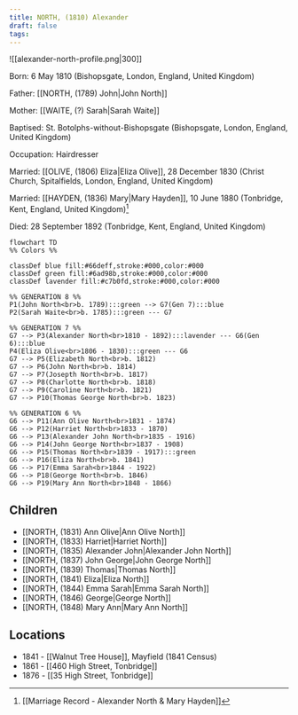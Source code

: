 ```yaml
---
title: NORTH, (1810) Alexander
draft: false
tags:
---
```

![[alexander-north-profile.png|300]]

Born: 6 May 1810 (Bishopsgate, London, England, United Kingdom)

Father: [[NORTH, (1789) John|John North]]

Mother: [[WAITE, (?) Sarah|Sarah Waite]]

Baptised: St. Botolphs-without-Bishopsgate (Bishopsgate, London, England, United Kingdom)

Occupation: Hairdresser

Married: [[OLIVE, (1806) Eliza|Eliza Olive]], 28 December 1830 (Christ Church, Spitalfields, London, England, United Kingdom)

Married: [[HAYDEN, (1836) Mary|Mary Hayden]], 10 June 1880 (Tonbridge, Kent, England, United Kingdom)[^1]

Died: 28 September 1892 (Tonbridge, Kent, England, United Kingdom)

```mermaid
flowchart TD
%% Colors %%

classDef blue fill:#66deff,stroke:#000,color:#000
classDef green fill:#6ad98b,stroke:#000,color:#000
classDef lavender fill:#c7b0fd,stroke:#000,color:#000

%% GENERATION 8 %%
P1(John North<br>b. 1789):::green --> G7(Gen 7):::blue
P2(Sarah Waite<br>b. 1785):::green --- G7

%% GENERATION 7 %%
G7 --> P3(Alexander North<br>1810 - 1892):::lavender --- G6(Gen 6):::blue
P4(Eliza Olive<br>1806 - 1830):::green --- G6
G7 --> P5(Elizabeth North<br>b. 1812)
G7 --> P6(John North<br>b. 1814)
G7 --> P7(Josepth North<br>b. 1817)
G7 --> P8(Charlotte North<br>b. 1818)
G7 --> P9(Caroline North<br>b. 1821)
G7 --> P10(Thomas George North<br>b. 1823)

%% GENERATION 6 %%
G6 --> P11(Ann Olive North<br>1831 - 1874)
G6 --> P12(Harriet North<br>1833 - 1870)
G6 --> P13(Alexander John North<br>1835 - 1916)
G6 --> P14(John George North<br>1837 - 1908)
G6 --> P15(Thomas North<br>1839 - 1917):::green
G6 --> P16(Eliza North<br>b. 1841)
G6 --> P17(Emma Sarah<br>1844 - 1922)
G6 --> P18(George North<br>b. 1846)
G6 --> P19(Mary Ann North<br>1848 - 1866)
```

## Children
- [[NORTH, (1831) Ann Olive|Ann Olive North]]
- [[NORTH, (1833) Harriet|Harriet North]]
- [[NORTH, (1835) Alexander John|Alexander John North]]
- [[NORTH, (1837) John George|John George North]]
- [[NORTH, (1839) Thomas|Thomas North]]
- [[NORTH, (1841) Eliza|Eliza North]]
- [[NORTH, (1844) Emma Sarah|Emma Sarah North]]
- [[NORTH, (1846) George|George North]]
- [[NORTH, (1848) Mary Ann|Mary Ann North]]

## Locations
- 1841 - [[Walnut Tree House]], Mayfield (1841 Census)
- 1861 - [[460 High Street, Tonbridge]]
- 1876 - [[35 High Street, Tonbridge]]

[^1]: [[Marriage Record - Alexander North & Mary Hayden]]
